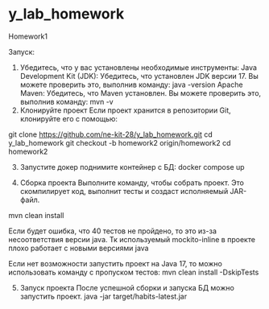 # y_lab_homework
Homework1

Запуск:
1. Убедитесь, что у вас установлены необходимые инструменты:
Java Development Kit (JDK): Убедитесь, что установлен JDK версии 17. Вы можете проверить это, выполнив команду:
java -version
Apache Maven: Убедитесь, что Maven установлен. Вы можете проверить это, выполнив команду:
mvn -v
2. Клонируйте проект
Если проект хранится в репозитории Git, клонируйте его с помощью:

git clone https://github.com/ne-kit-28/y_lab_homework.git
cd y_lab_homework
git checkout -b homework2 origin/homework2
cd homework2

3. Запустите докер
поднимите контейнер с БД:
docker compose up

4. Сборка проекта
Выполните команду, чтобы собрать проект. Это скомпилирует код, выполнит тесты и создаст исполняемый JAR-файл.

mvn clean install

Если будет ошибка, что 40 тестов не пройдено, то это из-за несоответствия версии java. Тк используемый mockito-inline в проекте плохо работает с новыми версиями java

Если нет возможности запустить проект на Java 17, то можно использовать команду с пропуском тестов:
mvn clean install -DskipTests

5. Запуск проекта
После успешной сборки и запуска БД можно запустить проект.
java -jar target/habits-latest.jar
